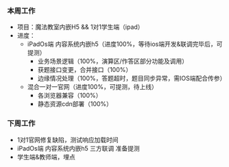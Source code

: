### 本周工作
* 项目：魔法教室内嵌H5 && 1对1学生端（ipad）
* 进度： 
    * iPadOs端 内容系统内嵌h5（进度100%，等待ios端开发&联调完毕后，可提测）
      * 业务场景逻辑（100%，演算区/作答区部分功能及调用）
      * 获题接口变更，合并接口（100%）
      * 边缘情况处理（100%，答题超时，题目同步异常，需IOS端配合传参）
    * 混合一对一官网（进度100%，可提测，待上线）
      * 各浏览器兼容（100%）
      * 静态资源cdn部署（100%）
### 下周工作
* 1对1官网修复缺陷，测试响应加载时间
* iPadOs端 内容系统内嵌h5 三方联调 准备提测
* 学生端&教师端，埋点






